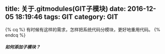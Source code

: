 title: 关于.gitmodules(GIT子模块)
date: 2016-12-05 18:19:46
tags: GIT
category: GIT
---

{% cq %} 有时候有这样的需求，怎样把系统代码分模块，更好地重用代码。 {% endcq %}

##### 如何添加子模块？




